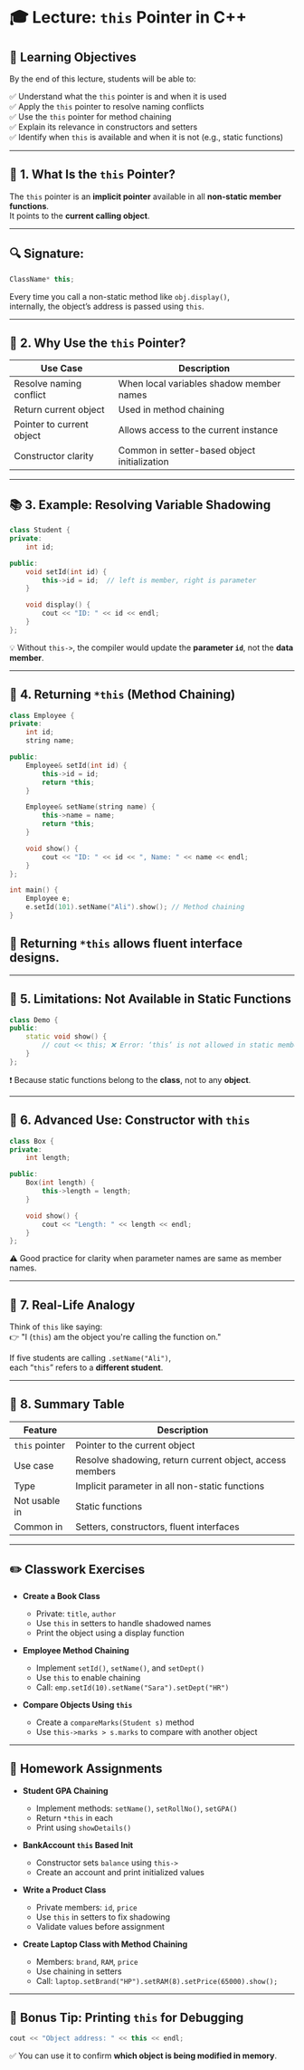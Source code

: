 # 🎓 Lecture: `this` Pointer in C++

## 🎯 Learning Objectives

By the end of this lecture, students will be able to:

✅ Understand what the `this` pointer is and when it is used  
✅ Apply the `this` pointer to resolve naming conflicts  
✅ Use the `this` pointer for method chaining  
✅ Explain its relevance in constructors and setters  
✅ Identify when `this` is available and when it is not (e.g., static functions)  

---

## 🧠 1. What Is the `this` Pointer?

The `this` pointer is an **implicit pointer** available in all **non-static member functions**.  
It points to the **current calling object**.

---

## 🔍 Signature:

```cpp
ClassName* this;
```
Every time you call a non-static method like `obj.display()`,  
internally, the object’s address is passed using `this`.

---

## 🔄 2. Why Use the `this` Pointer?

| Use Case               | Description                                      |
|------------------------|--------------------------------------------------|
| Resolve naming conflict| When local variables shadow member names         |
| Return current object  | Used in method chaining                          |
| Pointer to current object | Allows access to the current instance         |
| Constructor clarity    | Common in setter-based object initialization     |

---

## 📚 3. Example: Resolving Variable Shadowing

```cpp
class Student {
private:
    int id;

public:
    void setId(int id) {
        this->id = id;  // left is member, right is parameter
    }

    void display() {
        cout << "ID: " << id << endl;
    }
};
```
💡 Without `this->`, the compiler would update the **parameter `id`**, not the **data member**.

---

## 🔄 4. Returning `*this` (Method Chaining)

```cpp
class Employee {
private:
    int id;
    string name;

public:
    Employee& setId(int id) {
        this->id = id;
        return *this;
    }

    Employee& setName(string name) {
        this->name = name;
        return *this;
    }

    void show() {
        cout << "ID: " << id << ", Name: " << name << endl;
    }
};

int main() {
    Employee e;
    e.setId(101).setName("Ali").show(); // Method chaining
}
```
## 📌 Returning `*this` allows **fluent interface designs**.

---

## 🚫 5. Limitations: Not Available in Static Functions

```cpp
class Demo {
public:
    static void show() {
        // cout << this; ❌ Error: ‘this’ is not allowed in static member function
    }
};
```
❗ Because static functions belong to the **class**, not to any **object**.

---

## 🧪 6. Advanced Use: Constructor with `this`

```cpp
class Box {
private:
    int length;

public:
    Box(int length) {
        this->length = length;
    }

    void show() {
        cout << "Length: " << length << endl;
    }
};
```
⚠️ Good practice for clarity when parameter names are same as member names.

---

## 🧩 7. Real-Life Analogy

Think of `this` like saying:  
👉 "I (`this`) am the object you're calling the function on."

If five students are calling `.setName("Ali")`,  
each “`this`” refers to a **different student**.

---

## 🧾 8. Summary Table

| Feature         | Description                                          |
|------------------|------------------------------------------------------|
| `this` pointer   | Pointer to the current object                        |
| Use case         | Resolve shadowing, return current object, access members |
| Type             | Implicit parameter in all non-static functions       |
| Not usable in    | Static functions                                     |
| Common in        | Setters, constructors, fluent interfaces             |

---

## ✏️ Classwork Exercises

- **Create a Book Class**  
  - Private: `title`, `author`  
  - Use `this` in setters to handle shadowed names  
  - Print the object using a display function

- **Employee Method Chaining**  
  - Implement `setId()`, `setName()`, and `setDept()`  
  - Use `this` to enable chaining  
  - Call: `emp.setId(10).setName("Sara").setDept("HR")`

- **Compare Objects Using `this`**  
  - Create a `compareMarks(Student s)` method  
  - Use `this->marks > s.marks` to compare with another object

---

## 📝 Homework Assignments

- **Student GPA Chaining**  
  - Implement methods: `setName()`, `setRollNo()`, `setGPA()`  
  - Return `*this` in each  
  - Print using `showDetails()`

- **BankAccount `this` Based Init**  
  - Constructor sets `balance` using `this->`  
  - Create an account and print initialized values

- **Write a Product Class**  
  - Private members: `id`, `price`  
  - Use `this` in setters to fix shadowing  
  - Validate values before assignment

- **Create Laptop Class with Method Chaining**  
  - Members: `brand`, `RAM`, `price`  
  - Use chaining in setters  
  - Call: `laptop.setBrand("HP").setRAM(8).setPrice(65000).show();`

---

## 📢 Bonus Tip: Printing `this` for Debugging

```cpp
cout << "Object address: " << this << endl;
```
✅ You can use it to confirm **which object is being modified in memory**.


